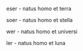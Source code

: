 eser - natus homo et terra

soer - natus homo et stella

wer  - natus homo et universi

ler  - natus homo et luna